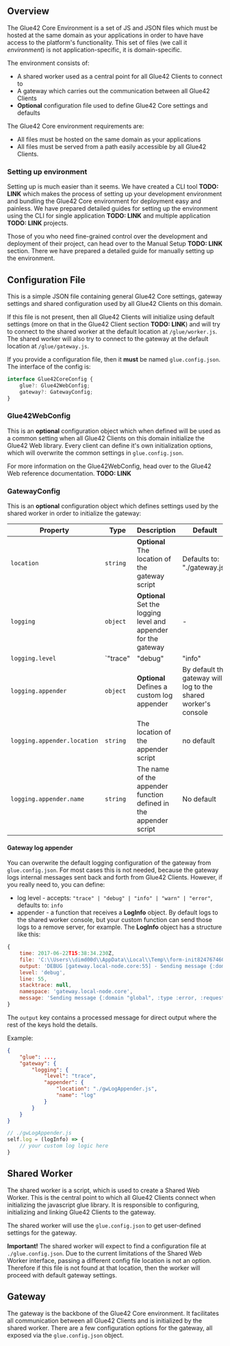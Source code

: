 ## Overview

The Glue42 Core Environment is a set of JS and JSON files which must be hosted at the same domain as your applications in order to have have access to the platform's functionality. This set of files (we call it *environment*) is not application-specific, it is domain-specific.

The environment consists of:
- A shared worker used as a central point for all Glue42 Clients to connect to
- A gateway which carries out the communication between all Glue42 Clients
- **Optional** configuration file used to define Glue42 Core settings and defaults

The Glue42 Core environment requirements are:
- All files must be hosted on the same domain as your applications
- All files must be served from a path easily accessible by all Glue42 Clients. 

### Setting up environment

Setting up is much easier than it seems. We have created a CLI tool **TODO: LINK** which makes the process of setting up your development environment and bundling the Glue42 Core environment for deployment easy and painless. We have prepared detailed guides for setting up the environment using the CLI for single application **TODO: LINK** and multiple application **TODO: LINK** projects.

Those of you who need fine-grained control over the development and deployment of their project, can head over to the Manual Setup **TODO: LINK** section. There we have prepared a detailed guide for manually setting up the environment.

## Configuration File

This is a simple JSON file containing general Glue42 Core settings, gateway settings and shared configuration used by all Glue42 Clients on this domain.

If this file is not present, then all Glue42 Clients will initialize using default settings (more on that in the Glue42 Client section **TODO: LINK**) and will try to connect to the shared worker at the default location at `/glue/worker.js`. The shared worker will also try to connect to the gateway at the default location at `/glue/gateway.js`.

If you provide a configuration file, then it **must** be named `glue.config.json`. The interface of the config is:

```javascript
interface Glue42CoreConfig {
    glue?: Glue42WebConfig;
    gateway?: GatewayConfig;
}
```

### Glue42WebConfig

This is an **optional** configuration object which when defined will be used as a common setting when all Glue42 Clients on this domain initialize the Glue42 Web library. Every client can define it's own initialization options, which will overwrite the common settings in `glue.config.json`.

For more information on the Glue42WebConfig, head over to the Glue42 Web reference documentation. **TODO: LINK**

### GatewayConfig

This is an **optional** configuration object which defines settings used by the shared worker in order to initialize the gateway:

|Property|Type|Description|Default|
|--------|----|-----------|-------|
|`location`|`string`|**Optional** The location of the gateway script | Defaults to: "./gateway.js" |
|`logging`|`object`|**Optional** Set the logging level and appender for the gateway | -|
|`logging.level`|`"trace" | "debug" | "info" | "warn" | "error"`|**Optional** Defines the log level | Defaults to: `"info"` |
|`logging.appender`|`object`|**Optional** Defines a custom log appender | By default the gateway will log to the shared worker's console |
|`logging.appender.location`|`string`| The location of the appender script | no default |
|`logging.appender.name`|`string`| The name of the appender function defined in the appender script | No default |


#### Gateway log appender

You can overwrite the default logging configuration of the gateway from `glue.config.json`. For most cases this is not needed, because the gateway logs internal messages sent back and forth from Glue42 Clients. However, if you really need to, you can define:
- log level - accepts: `"trace" | "debug" | "info" | "warn" | "error"`, defaults to: `info`
- appender - a function that receives a **LogInfo** object. By default logs to the shared worker console, but your custom function can send those logs to a remove server, for example. The **LogInfo** object has a structure like this:

```javascript
{
    time: 2017-06-22T15:38:34.230Z,
    file: 'C:\\Users\\dimd00d\\AppData\\Local\\Temp\\form-init8247674603237706851.clj',
    output: 'DEBUG [gateway.local-node.core:55] - Sending message {:domain "global", :type :error, :request_id nil, :peer_id nil, :reason_uri "global.errors.authentication.failure", :reason "Unknown authentication method "} to local peer',
    level: 'debug',
    line: 55,
    stacktrace: null,
    namespace: 'gateway.local-node.core',
    message: 'Sending message {:domain "global", :type :error, :request_id nil, :peer_id nil, :reason_uri "global.errors.authentication.failure", :reason "Unknown authentication method "} to local peer'
}
```
The `output` key contains a processed message for direct output where the rest of the keys hold the details.

Example:

```json
{
    "glue": ...,
    "gateway": {
        "logging": {
            "level": "trace",
            "appender": {
                "location": "./gwLogAppender.js",
                "name": "log"
            }
        }
    }
}
```

```javascript
// ./gwLogAppender.js
self.log = (logInfo) => {
    // your custom log logic here
}
```

## Shared Worker

The shared worker is a script, which is used to create a Shared Web Worker. This is the central point to which all Glue42 Clients connect when initializing the javascript glue library. It is responsible to configuring, initializing and linking Glue42 Clients to the gateway.

The shared worker will use the `glue.config.json` to get user-defined settings for the gateway.

**Important!** The shared worker will expect to find a configuration file at `./glue.config.json`. Due to the current limitations of the Shared Web Worker interface, passing a different config file location is not an option. Therefore if this file is not found at that location, then the worker will proceed with default gateway settings.


## Gateway

The gateway is the backbone of the Glue42 Core environment. It facilitates all communication between all Glue42 Clients and is initialized by the shared worker. There are a few configuration options for the gateway, all exposed via the `glue.config.json` object.
